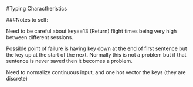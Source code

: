 #Typing Charactheristics

###Notes to self:

Need to be careful about key==13 (Return) flight times being very high between different sessions.

Possible point of failure is having key down at the end of first sentence but the key up at the start of the next. Normally this is not a problem but if that sentence is never saved then it becomes a problem. 

Need to normalize continuous input, and one hot vector the keys (they are discrete)